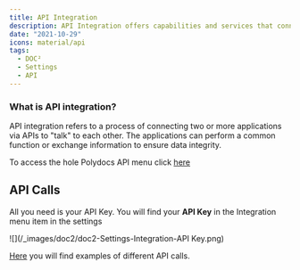 ```yaml
---
title: API Integration
description: API Integration offers capabilities and services that connect applications, processes, people, and devices. This is where to find your API Key in DOC².
date: "2021-10-29"
icons: material/api
tags:
  - DOC²
  - Settings
  - API
---
```



### What is API integration? 
API integration refers to a process of connecting two or more applications via APIs to "talk" to each other. The applications can perform a common function or exchange information to ensure data integrity.

To access the hole Polydocs API menu click [here](https://doc2api.cloudintegration.eu/docs) 


## API Calls

All you need is your API Key. You will find your **API Key** in the Integration menu item in the settings

![](/_images/doc2/doc2-Settings-Integration-API Key.png)


[Here](/doc2/settings/integration/api-calls-examples/) you will find examples of different API calls.